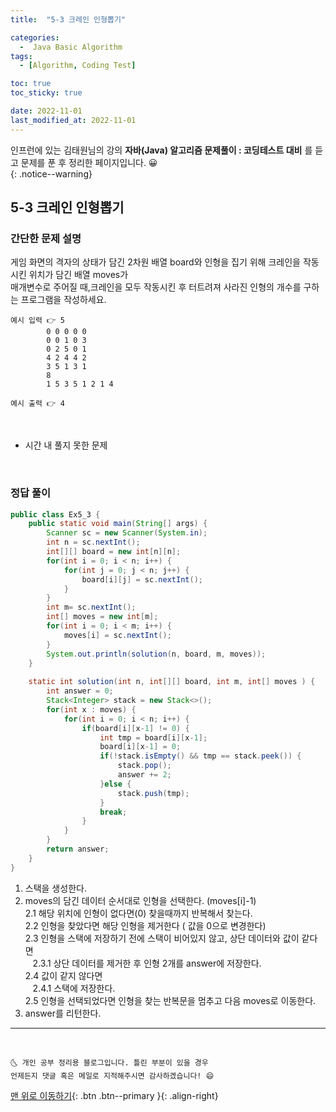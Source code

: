```yaml
---
title:  "5-3 크레인 인형뽑기" 

categories:
  -  Java Basic Algorithm
tags:
  - [Algorithm, Coding Test]

toc: true
toc_sticky: true

date: 2022-11-01
last_modified_at: 2022-11-01
---
```


인프런에 있는 김태원님의 강의 **자바(Java) 알고리즘 문제풀이 : 코딩테스트 대비** 를 듣고 문제를 푼 후 정리한 페이지입니다. 😀  
{: .notice--warning}

## 5-3 크레인 인형뽑기 

### 간단한 문제 설명


게임 화면의 격자의 상태가 담긴 2차원 배열 board와 인형을 집기 위해 크레인을 작동시킨 위치가 담긴 배열 moves가<br>
매개변수로 주어질 때,크레인을 모두 작동시킨 후 터트려져 사라진 인형의 개수를 구하는 프로그램을 작성하세요.
```
예시 입력 👉 5
		0 0 0 0 0
		0 0 1 0 3
		0 2 5 0 1
		4 2 4 4 2
		3 5 1 3 1
		8
		1 5 3 5 1 2 1 4

예시 출력 👉 4
```

<br>

- 시간 내 풀지 못한 문제
<br>

### 정답 풀이

```java
public class Ex5_3 {
	public static void main(String[] args) {
		Scanner sc = new Scanner(System.in);
		int n = sc.nextInt();
		int[][] board = new int[n][n];
		for(int i = 0; i < n; i++) {
			for(int j = 0; j < n; j++) {
				board[i][j] = sc.nextInt();
			}
		}
		int m= sc.nextInt();
		int[] moves = new int[m];
		for(int i = 0; i < m; i++) {
			moves[i] = sc.nextInt();
		}
		System.out.println(solution(n, board, m, moves));
	}
	
	static int solution(int n, int[][] board, int m, int[] moves ) {
		int answer = 0;
		Stack<Integer> stack = new Stack<>();
		for(int x : moves) {
			for(int i = 0; i < n; i++) {
				if(board[i][x-1] != 0) { 
					int tmp = board[i][x-1];
					board[i][x-1] = 0;
					if(!stack.isEmpty() && tmp == stack.peek()) { 
						stack.pop();
						answer += 2;
					}else {
						stack.push(tmp);
					}
					break; 
				}
			}
		}
		return answer;
	}
}
```
1. 스택을 생성한다.<br/>
2. moves의 담긴 데이터 순서대로 인형을 선택한다. (moves[i]-1) <br/>
	2.1 해당 위치에 인형이 없다면(0) 찾을때까지 반복해서 찾는다. <br/>
	2.2 인형을 찾았다면 해당 인형을 제거한다 ( 값을 0으로 변경한다) <br/>
	2.3 인형을 스택에 저장하기 전에 스택이 비어있지 않고, 상단 데이터와 값이 같다면 <br/>
	&nbsp;&nbsp; 2.3.1 상단 데이터를 제거한 후 인형 2개를 answer에 저장한다. <br/>
	2.4 값이 같지 않다면 <br/>
	&nbsp;&nbsp; 2.4.1 스택에 저장한다. <br/>
	2.5 인형을 선택되었다면 인형을 찾는 반복문을 멈추고 다음 moves로 이동한다. <br/>
3. answer를 리턴한다. <br/>
***
<br>

    🌜 개인 공부 정리용 블로그입니다. 틀린 부분이 있을 경우 
    언제든지 댓글 혹은 메일로 지적해주시면 감사하겠습니다! 😄

[맨 위로 이동하기](#){: .btn .btn--primary }{: .align-right}